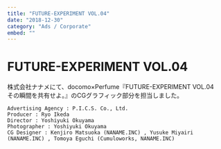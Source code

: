 ```yaml
---
title: "FUTURE-EXPERIMENT VOL.04"
date: "2018-12-30"
category: "Ads / Corporate"
embed: ""
---
```


# FUTURE-EXPERIMENT VOL.04

株式会社ナナメにて、docomo×Perfume『FUTURE-EXPERIMENT VOL.04　その瞬間を共有せよ。』のCGグラフィック部分を担当しました。

```plaintext
Advertising Agency : P.I.C.S. Co., Ltd.
Producer : Ryo Ikeda
Director : Yoshiyuki Okuyama
Photographer : Yoshiyuki Okuyama
CG Designer : Kenjiro Matsuoka (NANAME.INC) , Yusuke Miyairi (NANAME.INC) , Tomoya Eguchi (Cumuloworks, NANAME.INC)
```
